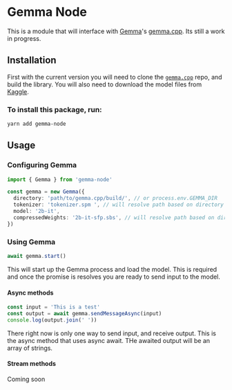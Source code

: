 # Gemma Node

This is a module that will interface with [Gemma](https://blog.google/technology/developers/gemma-open-models/)'s [gemma.cpp](https://github.com/google/gemma.cpp). Its still a work in progress.

## Installation

First with the current version you will need to clone the [`gemma.cpp`](https://github.com/google/gemma.cpp) repo, and build the library. You will also need to download the model files from [Kaggle](https://www.kaggle.com/models/google/gemma).

### To install this package, run:

```bash
yarn add gemma-node
```

## Usage

### Configuring Gemma

```ts
import { Gemma } from 'gemma-node'

const gemma = new Gemma({
  directory: 'path/to/gemma.cpp/build/', // or process.env.GEMMA_DIR
  tokenizer: 'tokenizer.spm ', // will resolve path based on directory
  model: '2b-it',
  compressedWeights: '2b-it-sfp.sbs', // will resolve path based on directory
})
```

### Using Gemma

```ts
await gemma.start()
```

This will start up the Gemma process and load the model. This is required and once the promise is resolves you are ready to send input to the model.

#### Async methods

```ts
const input = 'This is a test'
const output = await gemma.sendMessageAsync(input)
console.log(output.join(' '))
```

There right now is only one way to send input, and receive output. This is the async method that uses async await. THe awaited output will be an array of strings.

#### Stream methods

Coming soon
